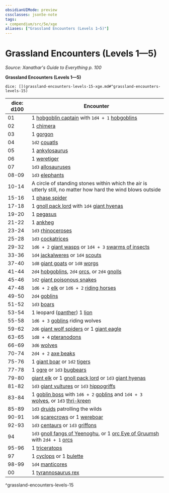 ```yaml
---
obsidianUIMode: preview
cssclasses: json5e-note
tags:
- compendium/src/5e/xge
aliases: ["Grassland Encounters (Levels 1—5)"]
---
```

# Grassland Encounters (Levels 1—5)
*Source: Xanathar's Guide to Everything p. 100* 

**Grassland Encounters (Levels 1—5)**

`dice: [](grassland-encounters-levels-15-xge.md#^grassland-encounters-levels-15)`

| dice: d100 | Encounter |
|------------|-----------|
| 01 | 1 [hobgoblin captain](/Systems/5e/bestiary/humanoid/hobgoblin-captain.md) with `1d4 + 1` [hobgoblins](/Systems/5e/bestiary/humanoid/hobgoblin.md) |
| 02 | 1 [chimera](/Systems/5e/bestiary/monstrosity/chimera.md) |
| 03 | 1 [gorgon](/Systems/5e/bestiary/monstrosity/gorgon.md) |
| 04 | `1d2` [couatls](/Systems/5e/bestiary/celestial/couatl.md) |
| 05 | 1 [ankylosaurus](/Systems/5e/bestiary/beast/ankylosaurus.md) |
| 06 | 1 [weretiger](/Systems/5e/bestiary/humanoid/weretiger.md) |
| 07 | `1d3` [allosauruses](/Systems/5e/bestiary/beast/allosaurus.md) |
| 08-09 | `1d3` [elephants](/Systems/5e/bestiary/beast/elephant.md) |
| 10-14 | A circle of standing stones within which the air is utterly still, no matter how hard the wind blows outside |
| 15-16 | 1 [phase spider](/Systems/5e/bestiary/monstrosity/phase-spider.md) |
| 17-18 | 1 [gnoll pack lord](/Systems/5e/bestiary/humanoid/gnoll-pack-lord.md) with `1d4` [giant hyenas](/Systems/5e/bestiary/beast/giant-hyena.md) |
| 19-20 | 1 [pegasus](/Systems/5e/bestiary/celestial/pegasus.md) |
| 21-22 | 1 [ankheg](/Systems/5e/bestiary/monstrosity/ankheg.md) |
| 23-24 | `1d3` [rhinoceroses](/Systems/5e/bestiary/beast/rhinoceros.md) |
| 25-28 | `1d3` [cockatrices](/Systems/5e/bestiary/monstrosity/cockatrice.md) |
| 29-32 | `1d6 + 2` [giant wasps](/Systems/5e/bestiary/beast/giant-wasp.md) or `1d4 + 3` [swarms of insects](/Systems/5e/bestiary/beast/swarm-of-insects.md) |
| 33-36 | `1d4` [jackalweres](/Systems/5e/bestiary/humanoid/jackalwere.md) or `1d4` [scouts](/Systems/5e/bestiary/humanoid/scout.md) |
| 37-40 | `1d8` [giant goats](/Systems/5e/bestiary/beast/giant-goat.md) or `1d8` [worgs](/Systems/5e/bestiary/monstrosity/worg.md) |
| 41-44 | `2d4` [hobgoblins](/Systems/5e/bestiary/humanoid/hobgoblin.md), `2d4` [orcs](/Systems/5e/bestiary/humanoid/orc.md), or `2d4` [gnolls](/Systems/5e/bestiary/humanoid/gnoll.md) |
| 45-46 | `1d2` [giant poisonous snakes](/Systems/5e/bestiary/beast/giant-poisonous-snake.md) |
| 47-48 | `1d6 + 2` [elk](/Systems/5e/bestiary/beast/elk.md) or `1d6 + 2` [riding horses](/Systems/5e/bestiary/beast/riding-horse.md) |
| 49-50 | `2d4` [goblins](/Systems/5e/bestiary/humanoid/goblin.md) |
| 51-52 | `1d3` [boars](/Systems/5e/bestiary/beast/boar.md) |
| 53-54 | 1 leopard ([panther](/Systems/5e/bestiary/beast/panther.md)) 1 [lion](/Systems/5e/bestiary/beast/lion.md) |
| 55-58 | `1d6 + 3` [goblins](/Systems/5e/bestiary/humanoid/goblin.md) riding wolves |
| 59-62 | `2d6` [giant wolf spiders](/Systems/5e/bestiary/beast/giant-wolf-spider.md) or 1 [giant eagle](/Systems/5e/bestiary/beast/giant-eagle.md) |
| 63-65 | `1d8 + 4` [pteranodons](/Systems/5e/bestiary/beast/pteranodon.md) |
| 66-69 | `3d6` [wolves](/Systems/5e/bestiary/beast/wolf.md) |
| 70-74 | `2d4 + 2` [axe beaks](/Systems/5e/bestiary/beast/axe-beak.md) |
| 75-76 | 1 [giant boar](/Systems/5e/bestiary/beast/giant-boar.md) or `1d2` [tigers](/Systems/5e/bestiary/beast/tiger.md) |
| 77-78 | 1 [ogre](/Systems/5e/bestiary/giant/ogre.md) or `1d3` [bugbears](/Systems/5e/bestiary/humanoid/bugbear.md) |
| 79-80 | [giant elk](/Systems/5e/bestiary/beast/giant-elk.md) or 1 [gnoll pack lord](/Systems/5e/bestiary/humanoid/gnoll-pack-lord.md) or `1d3` [giant hyenas](/Systems/5e/bestiary/beast/giant-hyena.md) |
| 81-82 | `1d3` [giant vultures](/Systems/5e/bestiary/beast/giant-vulture.md) or `1d3` [hippogriffs](/Systems/5e/bestiary/monstrosity/hippogriff.md) |
| 83-84 | 1 [goblin boss](/Systems/5e/bestiary/humanoid/goblin-boss.md) with `1d6 + 2` [goblins](/Systems/5e/bestiary/humanoid/goblin.md) and `1d4 + 3` [wolves](/Systems/5e/bestiary/beast/wolf.md), or `1d3` [thri-kreen](/Systems/5e/bestiary/humanoid/thri-kreen.md) |
| 85-89 | `1d3` [druids](/Systems/5e/bestiary/humanoid/druid.md) patrolling the wilds |
| 90-91 | `1d6` [scarecrows](/Systems/5e/bestiary/construct/scarecrow.md) or 1 [wereboar](/Systems/5e/bestiary/humanoid/wereboar.md) |
| 92-93 | `1d3` [centaurs](/Systems/5e/bestiary/monstrosity/centaur.md) or `1d3` [griffons](/Systems/5e/bestiary/monstrosity/griffon.md) |
| 94 | `1d3` [gnoll fangs of Yeenoghu](/Systems/5e/bestiary/fiend/gnoll-fang-of-yeenoghu.md), or 1 [orc Eye of Gruumsh](/Systems/5e/bestiary/humanoid/orc-eye-of-gruumsh.md) with `2d4 + 1` [orcs](/Systems/5e/bestiary/humanoid/orc.md) |
| 95-96 | 1 [triceratops](/Systems/5e/bestiary/beast/triceratops.md) |
| 97 | 1 [cyclops](/Systems/5e/bestiary/giant/cyclops.md) or 1 [bulette](/Systems/5e/bestiary/monstrosity/bulette.md) |
| 98-99 | `1d4` [manticores](/Systems/5e/bestiary/monstrosity/manticore.md) |
| 00 | 1 [tyrannosaurus rex](/Systems/5e/bestiary/beast/tyrannosaurus-rex.md) |
^grassland-encounters-levels-15